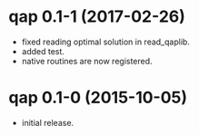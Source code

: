 # qap 0.1-1 (2017-02-26)
  
* fixed reading optimal solution in read_qaplib.
* added test.
* native routines are now registered.

# qap 0.1-0 (2015-10-05)

* initial release.
